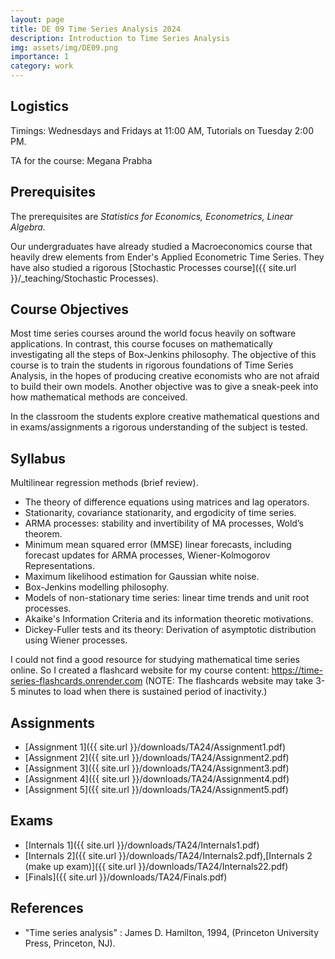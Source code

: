 ```yaml
---
layout: page
title: DE 09 Time Series Analysis 2024
description: Introduction to Time Series Analysis
img: assets/img/DE09.png
importance: 1
category: work
---
```

## Logistics 

Timings: Wednesdays and Fridays at 11:00 AM, Tutorials on Tuesday 2:00 PM.

TA for the course: Megana Prabha
## Prerequisites

The prerequisites are *Statistics for Economics, Econometrics, Linear Algebra.*

Our undergraduates have already studied a Macroeconomics course that heavily drew elements from Ender's Applied Econometric Time Series. They have also studied a rigorous [Stochastic Processes course]({{ site.url }}/_teaching/Stochastic Processes). 
## Course Objectives

Most time series courses around the world focus heavily on software applications.  In contrast, this course focuses on mathematically investigating all the steps of Box-Jenkins philosophy. The objective of this course is to train the students in rigorous foundations of Time Series Analysis, in the hopes of producing creative economists who are not afraid to build their own models. Another objective was to give a sneak-peek into how mathematical methods are conceived.

In the classroom the students explore creative mathematical questions and in exams/assignments a rigorous understanding of the subject is tested.
## Syllabus

Multilinear regression methods (brief review).

- The theory of difference equations using matrices and lag operators.
- Stationarity, covariance stationarity, and ergodicity of time series.
- ARMA processes: stability and invertibility of MA processes, Wold’s theorem.
- Minimum mean squared error (MMSE) linear forecasts, including forecast updates for ARMA processes, Wiener-Kolmogorov Representations.
- Maximum likelihood estimation for Gaussian white noise.
- Box-Jenkins modelling philosophy.
- Models of non-stationary time series: linear time trends and unit root processes.
- Akaike's Information Criteria and its information theoretic motivations.
- Dickey-Fuller tests and its theory: Derivation of asymptotic distribution using Wiener processes.

I could not find a good resource for studying mathematical time series online. So I created a flashcard website for my course content: https://time-series-flashcards.onrender.com
(NOTE: The flashcards website may take 3-5 minutes to load when there is sustained period of inactivity.)
## Assignments

- [Assignment 1]({{ site.url }}/downloads/TA24/Assignment1.pdf)
- [Assignment 2]({{ site.url }}/downloads/TA24/Assignment2.pdf)
- [Assignment 3]({{ site.url }}/downloads/TA24/Assignment3.pdf)
- [Assignment 4]({{ site.url }}/downloads/TA24/Assignment4.pdf) 
- [Assignment 5]({{ site.url }}/downloads/TA24/Assignment5.pdf)
## Exams
- [Internals 1]({{ site.url }}/downloads/TA24/Internals1.pdf)
-  [Internals 2]({{ site.url }}/downloads/TA24/Internals2.pdf),[Internals 2 (make up exam)]({{ site.url }}/downloads/TA24/Internals22.pdf)
-  [Finals]({{ site.url }}/downloads/TA24/Finals.pdf)
## References
- "Time series analysis" : James D. Hamilton, 1994, (Princeton University Press, Princeton, NJ).

